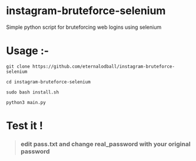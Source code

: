 # instagram-bruteforce-selenium
Simple python script for bruteforcing web logins using selenium


# Usage :-
```
git clone https://github.com/eternalodball/instagram-bruteforce-selenium

cd instagram-bruteforce-selenium

sudo bash install.sh

python3 main.py
```
# Test it !

>### edit pass.txt and change real_password with your original password
